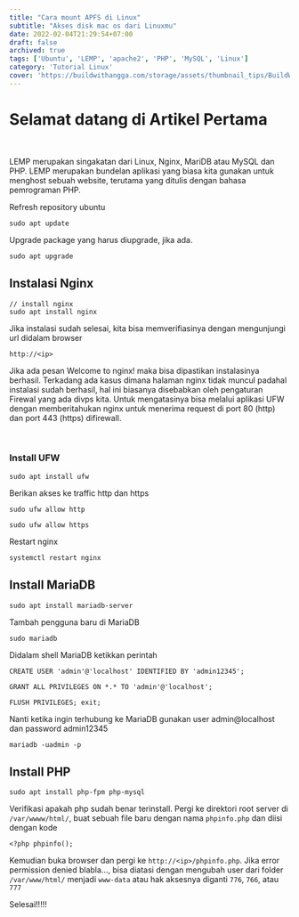 ```yaml
---
title: "Cara mount APFS di Linux"
subtitle: "Akses disk mac os dari Linuxmu"
date: 2022-02-04T21:29:54+07:00
draft: false
archived: true
tags: ['Ubuntu', 'LEMP', 'apache2', 'PHP', 'MySQL', 'Linux']
category: 'Tutorial Linux'
cover: 'https://buildwithangga.com/storage/assets/thumbnail_tips/BuildWithAngga-thumbnail-tips-AQWiA-belajar-mengenal-middleware-pada-framework-laravel-11-Belajar%20Mengenal%20Middleware%20Pada%20Framework%20Laravel%2011%20buildwithangga.png'
---
```


# Selamat datang di Artikel Pertama

<br/>

LEMP merupakan singakatan dari Linux, Nginx, MariDB atau MySQL dan PHP. LEMP merupakan bundelan aplikasi yang biasa kita gunakan untuk menghost sebuah website, terutama yang ditulis dengan bahasa pemrograman PHP.

Refresh repository ubuntu

```
sudo apt update
```

Upgrade package yang harus diupgrade, jika ada.

```
sudo apt upgrade
```

## Instalasi Nginx

```
// install nginx
sudo apt install nginx
```

Jika instalasi sudah selesai, kita bisa memverifiasinya dengan mengunjungi url didalam browser
```
http://<ip>
```

Jika ada pesan Welcome to nginx! maka bisa dipastikan instalasinya berhasil. Terkadang ada kasus dimana halaman nginx tidak muncul padahal instalasi sudah berhasil, hal ini biasanya disebabkan oleh pengaturan Firewal yang ada divps kita. Untuk mengatasinya bisa melalui aplikasi UFW dengan memberitahukan nginx untuk menerima request di port 80 (http) dan port 443 (https) difirewall.

<br/>

### Install UFW

```
sudo apt install ufw
```

Berikan akses ke traffic http dan https

```
sudo ufw allow http
``` 

```
sudo ufw allow https
```

Restart nginx

```
systemctl restart nginx
```

## Install MariaDB

```
sudo apt install mariadb-server
```
Tambah pengguna baru di MariaDB
```
sudo mariadb
```
Didalam shell MariaDB ketikkan perintah
```
CREATE USER 'admin'@'localhost' IDENTIFIED BY 'admin12345'; 
```

```
GRANT ALL PRIVILEGES ON *.* TO 'admin'@'localhost'; 
```

```
FLUSH PRIVILEGES; exit;
```
Nanti ketika ingin terhubung ke MariaDB gunakan user admin@localhost dan password admin12345
```
mariadb -uadmin -p
```

## Install PHP
```
sudo apt install php-fpm php-mysql
```

Verifikasi apakah php sudah benar terinstall. Pergi ke direktori root server di `/var/wwww/html/`, buat sebuah file baru dengan nama `phpinfo.php` dan diisi dengan kode

```
<?php phpinfo();
```

Kemudian buka browser dan pergi ke `http://<ip>/phpinfo.php`. Jika error permission denied blabla..., bisa diatasi dengan mengubah user dari folder `/var/www/html/` menjadi `www-data` atau hak aksesnya diganti `776`, `766`, atau `777`


Selesai!!!!!